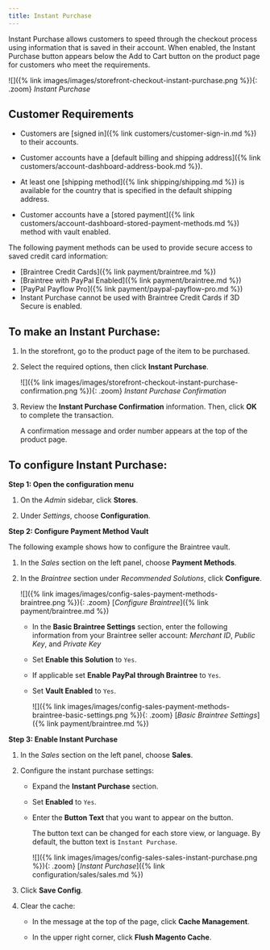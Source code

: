 ```yaml
---
title: Instant Purchase
---
```


Instant Purchase allows customers to speed through the checkout process using information that is saved in their account. When enabled, the Instant Purchase button appears below the Add to Cart button on the product page for customers who meet the requirements.

![]({% link images/images/storefront-checkout-instant-purchase.png %}){: .zoom}
_Instant Purchase_

## Customer Requirements

- Customers are [signed in]({% link customers/customer-sign-in.md %}) to their accounts.

- Customer accounts have a [default billing and shipping address]({% link customers/account-dashboard-address-book.md %}).

- At least one [shipping method]({% link shipping/shipping.md %}) is available for the country that is specified in the default shipping address.

- Customer accounts have a [stored payment]({% link customers/account-dashboard-stored-payment-methods.md %}) method with vault enabled.

The following payment methods can be used to provide secure access to saved credit card information:

- [Braintree Credit Cards]({% link payment/braintree.md %})
- [Braintree with PayPal Enabled]({% link payment/braintree.md %})
- [PayPal Payflow Pro]({% link payment/paypal-payflow-pro.md %})
- Instant Purchase cannot be used with Braintree Credit Cards if 3D Secure is enabled.

## To make an Instant Purchase:

1. In the storefront, go to the product page of the item to be purchased.

1. Select the required options, then click **Instant Purchase**.

    ![]({% link images/images/storefront-checkout-instant-purchase-confirmation.png %}){: .zoom}
    _Instant Purchase Confirmation_

1. Review the **Instant Purchase Confirmation** information. Then, click **OK** to complete the transaction.

    A confirmation message and order number appears at the top of the product page.

## To configure Instant Purchase:

**Step 1: Open the configuration menu**

1. On the _Admin_ sidebar, click **Stores**.

1. Under _Settings_, choose **Configuration**.

**Step 2: Configure Payment Method Vault**

The following example shows how to configure the Braintree vault.

1. In the _Sales_ section on the left panel, choose **Payment Methods**.

1. In the _Braintree_ section under _Recommended Solutions_, click **Configure**.

    ![]({% link images/images/config-sales-payment-methods-braintree.png %}){: .zoom}
    [_Configure Braintree_]({% link payment/braintree.md %})

    - In the **Basic Braintree Settings** section, enter the following information from your Braintree seller account: _Merchant ID_, _Public Key_, and _Private Key_

    - Set **Enable this Solution** to `Yes`.

    - If applicable set **Enable PayPal through Braintree** to `Yes`.

    - Set **Vault Enabled** to `Yes`.

       ![]({% link images/images/config-sales-payment-methods-braintree-basic-settings.png %}){: .zoom}
       [_Basic Braintree Settings_]({% link payment/braintree.md %})

**Step 3: Enable Instant Purchase**

1. In the _Sales_ section on the left panel, choose **Sales**.

1. Configure the instant purchase settings:

    - Expand the **Instant Purchase** section.

    - Set **Enabled** to `Yes`.

    - Enter the **Button Text** that you want to appear on the button.

      The button text can be changed for each store view, or language. By default, the button text is `Instant Purchase`.

      ![]({% link images/images/config-sales-sales-instant-purchase.png %}){: .zoom}
      [_Instant Purchase_]({% link configuration/sales/sales.md %})

1. Click **Save Config**.

1. Clear the cache:

    - In the message at the top of the page, click **Cache Management**.

    - In the upper right corner, click **Flush Magento Cache**.
